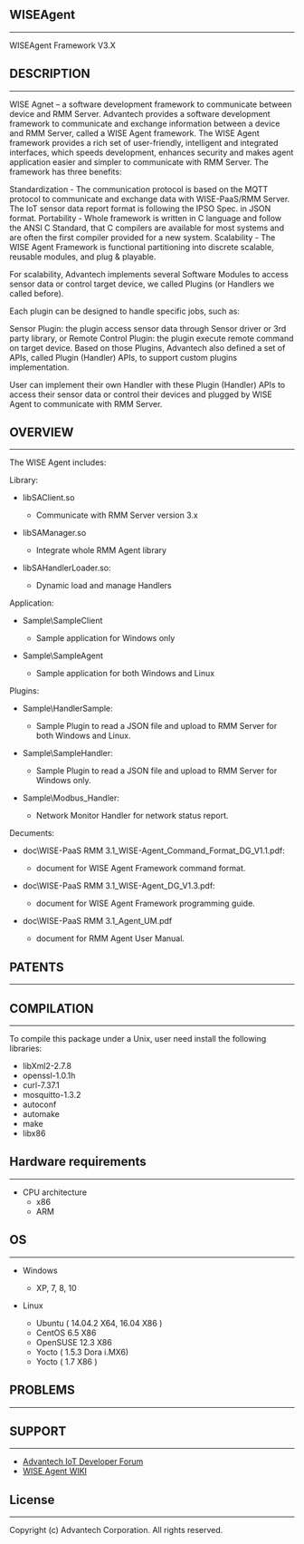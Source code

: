 ## WISEAgent
----
WISEAgent Framework V3.X

## DESCRIPTION
----

WISE Agnet – a software development framework to communicate between device and RMM Server.
Advantech provides a software development framework to communicate and exchange information between a device and RMM Server, called a WISE Agent framework.
The WISE Agent framework provides a rich set of user-friendly, intelligent and integrated interfaces, which speeds development, enhances security and makes agent application easier and simpler to communicate with RMM Server.
The framework has three benefits:

Standardization - The communication protocol is based on the MQTT protocol to communicate and exchange data with WISE-PaaS/RMM Server. The IoT sensor data report format is following the IPSO Spec. in JSON format.
Portability - Whole framework is written in C language and follow the ANSI C Standard, that C compilers are available for most systems and are often the first compiler provided for a new system.
Scalability - The WISE Agent Framework is functional partitioning into discrete scalable, reusable modules, and plug & playable.

For scalability, Advantech implements several Software Modules to access sensor data or control target device, we called Plugins (or Handlers we called before).

Each plugin can be designed to handle specific jobs, such as:

Sensor Plugin: the plugin access sensor data through Sensor driver or 3rd party library, or
Remote Control Plugin:  the plugin execute remote command on target device.
Based on those Plugins, Advantech also defined a set of APIs, called Plugin (Handler) APIs, to support custom plugins implementation.

User can implement their own Handler with these Plugin (Handler) APIs to access their sensor data or control their devices and plugged by WISE Agent to communicate with RMM Server.

## OVERVIEW
----

 The WISE Agent includes:
 
 Library:
 
  * libSAClient.so
    - Communicate with RMM Server version 3.x
	 
  * libSAManager.so
    - Integrate whole RMM Agent library
	 
  * libSAHandlerLoader.so:
    - Dynamic load and manage Handlers

Application:     
  * Sample\SampleClient
    - Sample application for Windows only
     
  * Sample\SampleAgent
    - Sample application for both Windows and Linux
     
Plugins:
 * Sample\HandlerSample:
   - Sample Plugin to read a JSON file and upload to RMM Server for both Windows and Linux.

 * Sample\SampleHandler:
   - Sample Plugin to read a JSON file and upload to RMM Server for Windows only.
	 
 * Sample\Modbus_Handler:
   - Network Monitor Handler for network status report.
	 
Decuments:
 * doc\WISE-PaaS RMM 3.1_WISE-Agent_Command_Format_DG_V1.1.pdf:
   - document for WISE Agent Framework command format.
	 
 * doc\WISE-PaaS RMM 3.1_WISE-Agent_DG_V1.3.pdf:
   - document for WISE Agent Framework programming guide.
	 
 * doc\WISE-PaaS RMM 3.1_Agent_UM.pdf
   - document for RMM Agent User Manual. 
	 
## PATENTS
----

## COMPILATION
----

 To compile this package under a Unix, user need install the following libraries:
   - libXml2-2.7.8
   - openssl-1.0.1h
   - curl-7.37.1
   - mosquitto-1.3.2
   - autoconf
   - automake
   - make
   - libx86
  
## Hardware requirements
----

* CPU architecture
  - x86
  - ARM
 
## OS
----

 * Windows
   - XP, 7, 8, 10

 * Linux
   - Ubuntu ( 14.04.2 X64, 16.04 X86 )
   - CentOS 6.5 X86
   - OpenSUSE 12.3 X86 
   - Yocto ( 1.5.3 Dora i.MX6)
   - Yocto ( 1.7 X86 )
 
## PROBLEMS
----

## SUPPORT
----

 * [Advantech IoT Developer Forum](http://iotforum.advantech.com/)
 * [WISE Agent WIKI](http://ess-wiki.advantech.com.tw/view/WISE-Agent)
 
## License
----

Copyright (c) Advantech Corporation. All rights reserved.

